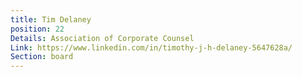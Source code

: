 ```yaml
---
title: Tim Delaney
position: 22
Details: Association of Corporate Counsel
Link: https://www.linkedin.com/in/timothy-j-h-delaney-5647628a/
Section: board
---
```


